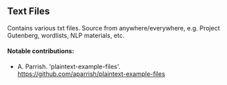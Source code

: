 ## Text Files

Contains various txt files. Source from anywhere/everywhere, e.g. Project 
Gutenberg, wordlists, NLP materials, etc.

#### Notable contributions:
- A. Parrish. 'plaintext-example-files'. https://github.com/aparrish/plaintext-example-files
